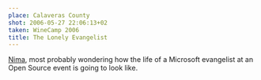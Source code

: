 ```yaml
---
place: Calaveras County
shot: 2006-05-27 22:06:13+02
taken: WineCamp 2006
title: The Lonely Evangelist
---
```


[Nima](http://nimad.wordpress.com/), most probably wondering how the life of a Microsoft evangelist at an Open Source event is going to look like.
